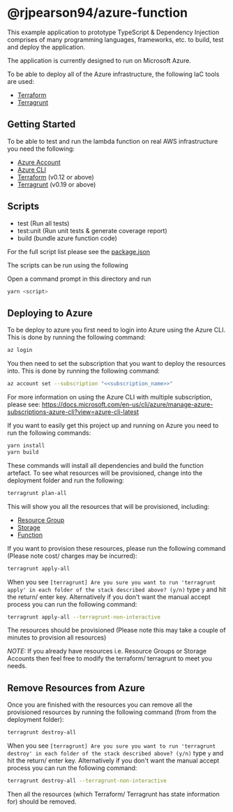 # @rjpearson94/azure-function

This example application to prototype TypeScript & Dependency Injection comprises of many programming languages, frameworks, etc. to build, test and deploy the application.

The application is currently designed to run on Microsoft Azure.

To be able to deploy all of the Azure infrastructure, the following IaC tools are used:

- [Terraform](https://www.terraform.io/)
- [Terragrunt](https://github.com/gruntwork-io/terragrunt)

## Getting Started

To be able to test and run the lambda function on real AWS infrastructure you need the following:

- [Azure Account](https://azure.microsoft.com/en-gb/)
- [Azure CLI](https://docs.microsoft.com/en-us/cli/azure/?view=azure-cli-latest)
- [Terraform](https://www.terraform.io/) (v0.12 or above)
- [Terragrunt](https://github.com/gruntwork-io/terragrunt) (v0.19 or above)

## Scripts

- test (Run all tests)
- test:unit (Run unit tests & generate coverage report)
- build (bundle azure function code)

For the full script list please see the [package.json](./package.json)

The scripts can be run using the following

Open a command prompt in this directory and run

```sh
yarn <script>
```

## Deploying to Azure

To be deploy to azure you first need to login into Azure using the Azure CLI. This is done by running the following command:

```bash
az login
```

You then need to set the subscription that you want to deploy the resources into. This is done by running the following command:

```bash
az account set --subscription "<<subscription_name>>"
```

For more information on using the Azure CLI with multiple subscription, please see: <https://docs.microsoft.com/en-us/cli/azure/manage-azure-subscriptions-azure-cli?view=azure-cli-latest>

If you want to easily get this project up and running on Azure you need to run the following commands:

```bash
yarn install
yarn build
```

These commands will install all dependencies and build the function artefact. To see what resources will be provisioned, change into the deployment folder and run the following:

```bash
terragrunt plan-all
```

This will show you all the resources that will be provisioned, including:

- [Resource Group](https://docs.microsoft.com/en-us/azure/azure-resource-manager/resource-group-overview)
- [Storage](https://docs.microsoft.com/en-us/azure/storage/common/storage-account-overview)
- [Function](https://azure.microsoft.com/en-gb/services/functions)

If you want to provision these resources, please run the following command (Please note cost/ charges may be incurred):

```bash
terragrunt apply-all
```

When you see `[terragrunt] Are you sure you want to run 'terragrunt apply' in each folder of the stack described above? (y/n)` type `y` and hit the return/ enter key. Alternatively if you don't want the manual accept process you can run the following command:

```bash
terragrunt apply-all --terragrunt-non-interactive
```

The resources should be provisioned (Please note this may take a couple of minutes to provision all resources)

_NOTE:_ If you already have resources i.e. Resource Groups or Storage Accounts then feel free to modify the terraform/ terragrunt to meet you needs.

## Remove Resources from Azure

Once you are finished with the resources you can remove all the provisioned resources by running the following command (from from the deployment folder):

```bash
terragrunt destroy-all
```

When you see `[terragrunt] Are you sure you want to run 'terragrunt destroy' in each folder of the stack described above? (y/n)` type `y` and hit the return/ enter key. Alternatively if you don't want the manual accept process you can run the following command:

```bash
terragrunt destroy-all --terragrunt-non-interactive
```

Then all the resources (which Terraform/ Terragrunt has state information for) should be removed.
